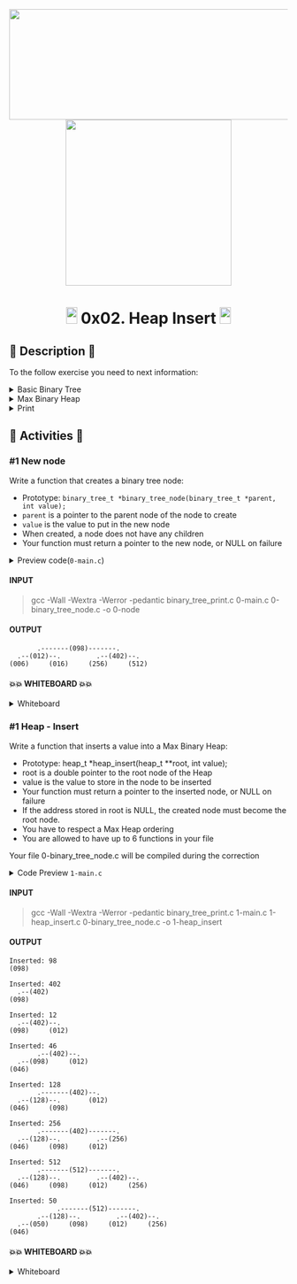 <div align="center"><img src="https://user-images.githubusercontent.com/66263776/98416555-43fa9b80-204d-11eb-800a-df8e19b62655.jpg" width="700" height= "200"> </div>
<div align="center"><img src="https://user-images.githubusercontent.com/66263776/117325229-21a7d600-ae56-11eb-9eab-30f2486ebe8f.png" width="300" height= "300"> </div>


# <div align="center"><img src="https://user-images.githubusercontent.com/66263776/98705433-b6b88f00-234b-11eb-97b7-cb193f7424f4.png" width="20" height= "30"> 0x02. Heap Insert <img src="https://user-images.githubusercontent.com/66263776/98705433-b6b88f00-234b-11eb-97b7-cb193f7424f4.png" width="20" height= "30"></div>

## :scroll: Description :scroll:

To the follow exercise you need to next information:
<details>
    <summary>Basic Binary Tree</summary>

 ```C
        /**
        * struct binary_tree_s - Binary tree node
        *
        * @n: Integer stored in the node
        * @parent: Pointer to the parent node
        * @left: Pointer to the left child node
        * @right: Pointer to the right child node
        */
        struct binary_tree_s
        {
            int n;
            struct binary_tree_s *parent;
            struct binary_tree_s *left;
            struct binary_tree_s *right;
        };
```
</details>
<details>
    <summary>Max Binary Heap</summary>
    <code>typedef struct binary_tree_s heap_t;</code>
</details>
<details>
    <summary>Print</summary>

```C
    #include <stdio.h>
    #include <stdlib.h>
    #include <string.h>
    #include "binary_trees.h"

    /* Original code from http://stackoverflow.com/a/13755911/5184480 */

    /**
     * print_t - Stores recursively each level in an array of strings
     *
     * @tree: Pointer to the node to print
     * @offset: Offset to print
     * @depth: Depth of the node
     * @s: Buffer
     *
     * Return: length of printed tree after process
     */
    static int print_t(const binary_tree_t *tree, int offset, int depth, char **s)
    {
        char b[6];
        int width, left, right, is_left, i;

        if (!tree)
            return (0);
        is_left = (tree->parent && tree->parent->left == tree);
        width = sprintf(b, "(%03d)", tree->n);
        left = print_t(tree->left, offset, depth + 1, s);
        right = print_t(tree->right, offset + left + width, depth + 1, s);
        for (i = 0; i < width; i++)
            s[depth][offset + left + i] = b[i];
        if (depth && is_left)
        {
            for (i = 0; i < width + right; i++)
                s[depth - 1][offset + left + width / 2 + i] = '-';
            s[depth - 1][offset + left + width / 2] = '.';
        }
        else if (depth && !is_left)
        {
            for (i = 0; i < left + width; i++)
                s[depth - 1][offset - width / 2 + i] = '-';
            s[depth - 1][offset + left + width / 2] = '.';
        }
        return (left + width + right);
    }

    /**
     * _height - Measures the height of a binary tree
     *
     * @tree: Pointer to the node to measures the height
     *
     * Return: The height of the tree starting at @node
     */
    static size_t _height(const binary_tree_t *tree)
    {
        size_t height_l;
        size_t height_r;

        height_l = tree->left ? 1 + _height(tree->left) : 0;
        height_r = tree->right ? 1 + _height(tree->right) : 0;
        return (height_l > height_r ? height_l : height_r);
    }

    /**
     * binary_tree_print - Prints a binary tree
     *
     * @tree: Pointer to the root node of the tree to print
     */
    void binary_tree_print(const binary_tree_t *tree)
    {
        char **s;
        size_t height, i, j;

        if (!tree)
            return;
        height = _height(tree);
        s = malloc(sizeof(*s) * (height + 1));
        if (!s)
            return;
        for (i = 0; i < height + 1; i++)
        {
            s[i] = malloc(sizeof(**s) * 255);
            if (!s[i])
                return;
            memset(s[i], 32, 255);
        }
        print_t(tree, 0, 0, s);
        for (i = 0; i < height + 1; i++)
        {
            for (j = 254; j > 1; --j)
            {
                if (s[i][j] != ' ')
                    break;
                s[i][j] = '\0';
            }
            printf("%s\n", s[i]);
            free(s[i]);
        }
        free(s);
    }
```
</details>

## :memo: Activities :memo:

### #1  New node
Write a function that creates a binary tree node:

* Prototype: ```binary_tree_t *binary_tree_node(binary_tree_t *parent, int value);```
* ```parent``` is a pointer to the parent node of the node to create
* ```value``` is the value to put in the new node
* When created, a node does not have any children
* Your function must return a pointer to the new node, or NULL on failure

<details>
    <summary>Preview code(<code>0-main.c</code>)</summary>
    
```C
    #include <stdlib.h>
    #include "binary_trees.h"

    /**
    * _binary_tree_delete - Deallocate a binary tree
    *
    * @tree: Pointer to the root of the tree to delete
    */
    static void _binary_tree_delete(binary_tree_t *tree)
    {
        if (tree)
        {
            _binary_tree_delete(tree->left);
            _binary_tree_delete(tree->right);
            free(tree);
        }
    }

    /**
    * main - Entry point
    *
    * Return: Always 0 (Success)
    */
    int main(void)
    {
        binary_tree_t *root;

        root = binary_tree_node(NULL, 98);

        root->left = binary_tree_node(root, 12);
        root->left->left = binary_tree_node(root->left, 6);
        root->left->right = binary_tree_node(root->left, 16);

        root->right = binary_tree_node(root, 402);
        root->right->left = binary_tree_node(root->right, 256);
        root->right->right = binary_tree_node(root->right, 512);

        binary_tree_print(root);
        _binary_tree_delete(root);
        return (0);
    }
```
</details>

#### INPUT
>gcc -Wall -Wextra -Werror -pedantic binary_tree_print.c 0-main.c 0-binary_tree_node.c -o 0-node
#### OUTPUT

```shell
       .-------(098)-------.
  .--(012)--.         .--(402)--.
(006)     (016)     (256)     (512)
```
#### :boom::boom: WHITEBOARD :boom::boom:
<details>
    <summary>Whiteboard</summary>
    <div align="center"><img src="https://user-images.githubusercontent.com/66263776/117331251-312a1d80-ae5c-11eb-95d6-b79a88e71e9a.png" width="700" height= "400"> </div>
    <div align="center"><img src="https://user-images.githubusercontent.com/66263776/117333031-207aa700-ae5e-11eb-8af9-f9b8c235eda6.png" width="700" height= "400"> </div>
    <div align="center"><img src="https://user-images.githubusercontent.com/66263776/117334532-b6fb9800-ae5f-11eb-9ea8-c63c7143660a.png" width="700" height= "400"> </div>

</details>

### #1  Heap - Insert
Write a function that inserts a value into a Max Binary Heap:

* Prototype: heap_t *heap_insert(heap_t **root, int value);
* root is a double pointer to the root node of the Heap
* value is the value to store in the node to be inserted
* Your function must return a pointer to the inserted node, or NULL on failure
* If the address stored in root is NULL, the created node must become the root node.
* You have to respect a Max Heap ordering
* You are allowed to have up to 6 functions in your file

Your file 0-binary_tree_node.c will be compiled during the correction

<details>
    <summary>Code Preview <code>1-main.c</code></summary>

```C
#include <stdlib.h>
#include <stdio.h>
#include "binary_trees.h"

/**
 * _binary_tree_delete - Deallocate a binary tree
 *
 * @tree: Pointer to the root of the tree to delete
 */
static void _binary_tree_delete(binary_tree_t *tree)
{
    if (tree)
    {
        _binary_tree_delete(tree->left);
        _binary_tree_delete(tree->right);
        free(tree);
    }
}

/**
 * main - Entry point
 *
 * Return: 0 on success, error code on failure
 */
int main(void)
{
    heap_t *root;
    heap_t *node;

    root = NULL;
    node = heap_insert(&root, 98);
    printf("Inserted: %d\n", node->n);
    binary_tree_print(root);
    node = heap_insert(&root, 402);
    printf("\nInserted: %d\n", node->n);
    binary_tree_print(root);
    node = heap_insert(&root, 12);
    printf("\nInserted: %d\n", node->n);
    binary_tree_print(root);
    node = heap_insert(&root, 46);
    printf("\nInserted: %d\n", node->n);
    binary_tree_print(root);
    node = heap_insert(&root, 128);
    printf("\nInserted: %d\n", node->n);
    binary_tree_print(root);
    node = heap_insert(&root, 256);
    printf("\nInserted: %d\n", node->n);
    binary_tree_print(root);
    node = heap_insert(&root, 512);
    printf("\nInserted: %d\n", node->n);
    binary_tree_print(root);
    node = heap_insert(&root, 50);
    printf("\nInserted: %d\n", node->n);
    binary_tree_print(root);
    _binary_tree_delete(root);
    return (0);
}

```
</details>

#### INPUT
>gcc -Wall -Wextra -Werror -pedantic binary_tree_print.c 1-main.c 1-heap_insert.c 0-binary_tree_node.c -o 1-heap_insert

#### OUTPUT

```SHELL
Inserted: 98
(098)

Inserted: 402
  .--(402)
(098)

Inserted: 12
  .--(402)--.
(098)     (012)

Inserted: 46
       .--(402)--.
  .--(098)     (012)
(046)

Inserted: 128
       .-------(402)--.
  .--(128)--.       (012)
(046)     (098)

Inserted: 256
       .-------(402)-------.
  .--(128)--.         .--(256)
(046)     (098)     (012)

Inserted: 512
       .-------(512)-------.
  .--(128)--.         .--(402)--.
(046)     (098)     (012)     (256)

Inserted: 50
            .-------(512)-------.
       .--(128)--.         .--(402)--.
  .--(050)     (098)     (012)     (256)
(046)
```

#### :boom::boom: WHITEBOARD :boom::boom:
<details>
    <summary>Whiteboard</summary>
    <div align="center"><img src="https://user-images.githubusercontent.com/66263776/117557395-157b6e80-b038-11eb-85bc-105fb9850092.png" width="900" height= "700"> </div>
    
</details>

